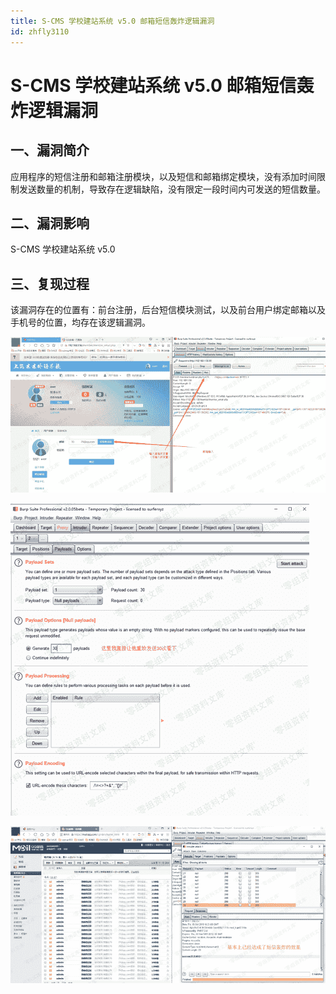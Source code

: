 ```yaml
---
title: S-CMS 学校建站系统 v5.0 邮箱短信轰炸逻辑漏洞
id: zhfly3110
---
```


# S-CMS 学校建站系统 v5.0 邮箱短信轰炸逻辑漏洞

## 一、漏洞简介

应用程序的短信注册和邮箱注册模块，以及短信和邮箱绑定模块，没有添加时间限制发送数量的机制，导致存在逻辑缺陷，没有限定一段时间内可发送的短信数量。

## 二、漏洞影响

S-CMS 学校建站系统 v5.0

## 三、复现过程

该漏洞存在的位置有：前台注册，后台短信模块测试，以及前台用户绑定邮箱以及手机号的位置，均存在该逻辑漏洞。

![image](../img/9f06abf7ebc890d9d17a0e8574cd8ed9.png)

![image](../img/c0807097b7a487aec60720ede1ef7865.png)

![image](../img/3742941d779ba613098a7a23cc737f82.png)